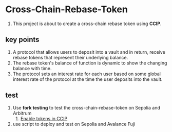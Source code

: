 # Cross-Chain-Rebase-Token
1. This project is about to create a cross-chain rebase token using **CCIP**.


## key points
1. A protocol that allows users to deposit into a vault and in return, receive rebase tokens that represent their underlying balance.
2. The rebase token's balance of function is dynamic to show the changing balance with time.
3. The protocol sets an interest rate for each user based on some global interest rate of the protocol at the time the user deposits into the vault.


## test
1. Use **fork testing** to test the cross-chain-rebase-token on Sepolia and Arbitrum
   1. [Enable tokens in CCIP](https://docs.chain.link/ccip/tutorials/cross-chain-tokens/register-from-eoa-burn-mint-foundry)
2. use script to deploy and test on Sepolia and Avalance Fuji

